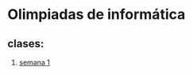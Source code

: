 # Olimpiadas de informática

## clases:

 1. [semana 1](https://peon-pasado.github.io/training/semana_1.html)